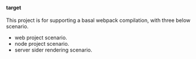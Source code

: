 #### target

This project is for supporting a basal webpack compilation, with three below scenario.

- web project scenario.
- node project scenario.
- server sider rendering scenario.
